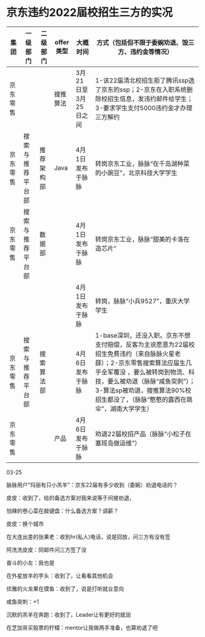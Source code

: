 # 京东违约2022届校招生三方的实况





| 集团     | 一级部门         | 二级部门 | offer类型   | 大概时间             | 方式（包括但不限于委婉劝退、毁三方、违约金等情况）           |
| -------- | ---------------- | -------- | -------- | -------------------- | ------------------------------------------------------------ |
| 京东零售 |  |          | 搜推算法 | 3月21日至3月25日之间 | 1-该22届清北校招生拒了腾讯ssp选了京东的ssp；2-京东在入职系统删除校招生信息，发违约邮件给学生；3-要求学生支付5000违约金才办理三方解约 |
| 京东零售 |   搜索与推荐平台部    |    推荐架构部      |    Java      |      4月1日发布于脉脉   |  转岗京东工业，脉脉“在千岛湖种菜的小豌豆”，北京科技大学学生 |             
| 京东零售 |   搜索与推荐平台部  |  数据部      |          |      4月1日发布于脉脉   |  转岗京东工业，脉脉“甜美的卡洛在造芯片”  |
|  |     |        |          |      4月1日发布于脉脉   |  转岗，脉脉“小兵9527”，重庆大学学生  |
| 京东零售 |  搜索与推荐平台部   |   搜索算法部  |          |      4月6日发布于脉脉   |  1-base深圳，还没入职。京东不想支付赔偿，反客为主说愿意为22届校招生免费违约（来自脉脉火星老薛）；2-京东零售搜索算法应届生几乎全军覆没 ，要么被转岗到物流、科技，要么被劝退（脉脉“咸鱼突刺”）；3-算法sp被劝退，搜推算法90%校招生都没了，（脉脉“憨憨的露西在跳伞”，湖南大学学生）|
| 京东零售 |     |        |    产品      |      4月6日发布于脉脉   |  劝退22届校招产品（脉脉“小松子在塞班岛做运维”）  |



03-25

脉脉用户“玛丽有只小羔羊”：京东22届有多少收到（委婉）劝退电话的？



皮皮：收到了，给的备选方案对我来说等于间接劝退，

怕辣的卷心菜在敲键盘：什么备选方案？调薪？

皮皮：换个城市



在大连出差的张果老：收到hr(私人)电话，说是回放，问三方有没有签

阿洗洗皮皮：同邮件问三方签了没

奋斗的小左：我也是



在外星放羊的芋头：收到了，让看看其他机会

优雅的火龙果在摸鱼：收到了，说是打听就业意向

咸鱼突刺：+1



沉默的羔羊在奔跑：收到了，Leader让有更好的就润

在芝加哥买股票的柠檬：mentor让我做两手准备，也算劝退了吧

